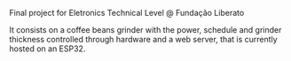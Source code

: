 Final project for Eletronics Technical Level @ Fundação Liberato

It consists on a coffee beans grinder with the power, schedule and grinder thickness controlled through hardware and a web server, that is currently hosted on an ESP32.
